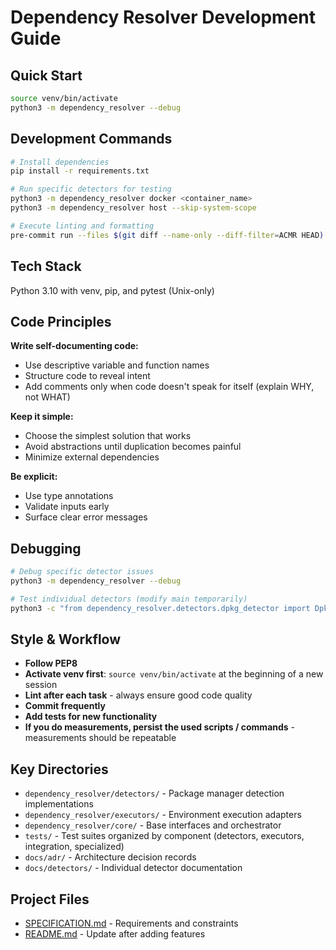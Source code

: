 # Dependency Resolver Development Guide

## Quick Start

```bash
source venv/bin/activate
python3 -m dependency_resolver --debug
```

## Development Commands

```bash
# Install dependencies
pip install -r requirements.txt

# Run specific detectors for testing
python3 -m dependency_resolver docker <container_name>
python3 -m dependency_resolver host --skip-system-scope

# Execute linting and formatting
pre-commit run --files $(git diff --name-only --diff-filter=ACMR HEAD)
```

## Tech Stack

Python 3.10 with venv, pip, and pytest (Unix-only)

## Code Principles

**Write self-documenting code:**

- Use descriptive variable and function names
- Structure code to reveal intent
- Add comments only when code doesn't speak for itself (explain WHY, not WHAT)

**Keep it simple:**

- Choose the simplest solution that works
- Avoid abstractions until duplication becomes painful
- Minimize external dependencies

**Be explicit:**

- Use type annotations
- Validate inputs early
- Surface clear error messages

## Debugging

```bash
# Debug specific detector issues
python3 -m dependency_resolver --debug

# Test individual detectors (modify main temporarily)
python3 -c "from dependency_resolver.detectors.dpkg_detector import DpkgDetector; print(DpkgDetector().get_name())"
```

## Style & Workflow

- **Follow PEP8**
- **Activate venv first**: `source venv/bin/activate` at the beginning of a new session
- **Lint after each task** - always ensure good code quality
- **Commit frequently**
- **Add tests for new functionality**
- **If you do measurements, persist the used scripts / commands** - measurements should be repeatable

## Key Directories

- `dependency_resolver/detectors/` - Package manager detection implementations
- `dependency_resolver/executors/` - Environment execution adapters
- `dependency_resolver/core/` - Base interfaces and orchestrator
- `tests/` - Test suites organized by component (detectors, executors, integration, specialized)
- `docs/adr/` - Architecture decision records
- `docs/detectors/` - Individual detector documentation

## Project Files

- [SPECIFICATION.md](./SPECIFICATION.md) - Requirements and constraints
- [README.md](./README.md) - Update after adding features
